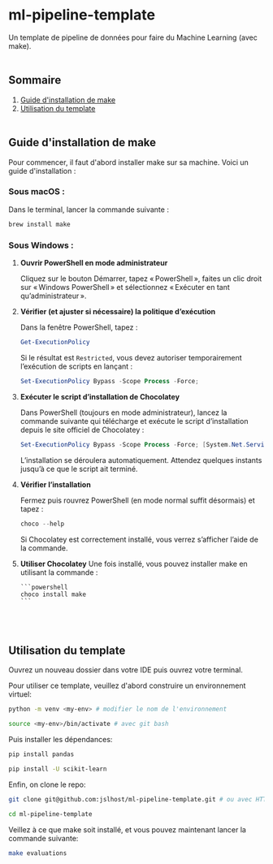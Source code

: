 # ml-pipeline-template

Un template de pipeline de données pour faire du Machine Learning (avec make).<br><br>

## Sommaire

1. [Guide d'installation de make](#guide-dinstallation-de-make)
2. [Utilisation du template](#utilisation-du-template)
   <br><br>

## Guide d'installation de make

Pour commencer, il faut d'abord installer make sur sa machine. Voici un guide d'installation :

### Sous macOS :

Dans le terminal, lancer la commande suivante :

```bash
brew install make
```

### Sous Windows :

1.  **Ouvrir PowerShell en mode administrateur**

    Cliquez sur le bouton Démarrer, tapez « PowerShell », faites un clic droit sur « Windows PowerShell » et sélectionnez « Exécuter en tant qu’administrateur ».

2.  **Vérifier (et ajuster si nécessaire) la politique d’exécution**

    Dans la fenêtre PowerShell, tapez :

    ```powershell
    Get-ExecutionPolicy
    ```

    Si le résultat est `Restricted`, vous devez autoriser temporairement l’exécution de scripts en lançant :

    ```powershell
    Set-ExecutionPolicy Bypass -Scope Process -Force;
    ```

3.  **Exécuter le script d’installation de Chocolatey**

    Dans PowerShell (toujours en mode administrateur), lancez la commande suivante qui télécharge et exécute le script d’installation depuis le site officiel de Chocolatey :

    ```powershell
    Set-ExecutionPolicy Bypass -Scope Process -Force; [System.Net.ServicePointManager]::SecurityProtocol = [System.Net.ServicePointManager]::SecurityProtocol -bor 3072; iex ((New-Object System.Net.WebClient).DownloadString('https://community.chocolatey.org/install.ps1'))
    ```

    L’installation se déroulera automatiquement. Attendez quelques instants jusqu’à ce que le script ait terminé.

4.  **Vérifier l’installation**

    Fermez puis rouvrez PowerShell (en mode normal suffit désormais) et tapez :

    ```powershell
    choco --help
    ```

    Si Chocolatey est correctement installé, vous verrez s’afficher l’aide de la commande.

5.  **Utiliser Chocolatey**
        Une fois installé, vous pouvez installer make en utilisant la commande :

        ```powershell
        choco install make
        ```
    <br><br>

## Utilisation du template

Ouvrez un nouveau dossier dans votre IDE puis ouvrez votre terminal.

Pour utiliser ce template, veuillez d'abord construire un environnement virtuel:

```bash
python -m venv <my-env> # modifier le nom de l'environnement

source <my-env>/bin/activate # avec git bash
```

Puis installer les dépendances:

```bash
pip install pandas

pip install -U scikit-learn
```

Enfin, on clone le repo:

```bash
git clone git@github.com:jslhost/ml-pipeline-template.git # ou avec HTTPS

cd ml-pipeline-template
```

Veillez à ce que make soit installé, et vous pouvez maintenant lancer la commande suivante:

```bash
make evaluations
```
